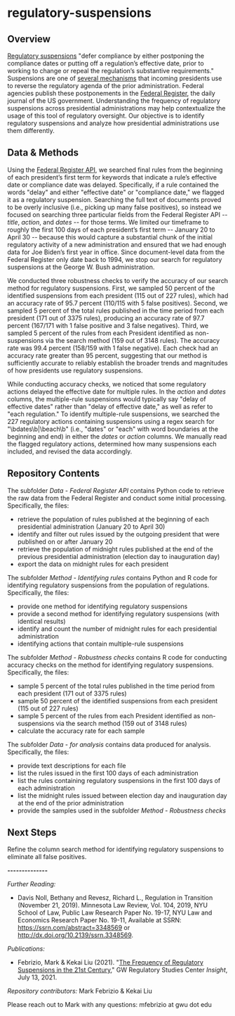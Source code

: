 # regulatory-suspensions

## Overview

[Regulatory suspensions](https://www.theregreview.org/2020/03/16/davis-noll-revesz-regulatory-rollbacks-changed-nature-presidential-power/) "defer compliance by either postponing the compliance dates or putting off a regulation’s effective date, prior to working to change or repeal the regulation’s substantive requirements." Suspensions are one of [several mechanisms](https://regulatorystudies.columbian.gwu.edu/biden-using-multiple-mechanisms-reverse-trumps-regulatory-agenda) that incoming presidents use to reverse the regulatory agenda of the prior administration. Federal agencies publish these postponements in the [Federal Register](https://www.federalregister.gov/), the daily journal of the US government. Understanding the frequency of regulatory suspensions across presidential administrations may help contextualize the usage of this tool of regulatory oversight. Our objective is to identify regulatory suspensions and analyze how presidential administrations use them differently.

## Data & Methods

Using the [Federal Register API](https://www.federalregister.gov/developers/documentation/api/v1), we searched final rules from the beginning of each president’s first term for keywords that indicate a rule’s effective date or compliance date was delayed. Specifically, if a rule contained the words "delay" and either "effective date" or "compliance date," we flagged it as a regulatory suspension. Searching the full text of documents proved to be overly inclusive (i.e., picking up many false positives), so instead we focused on searching three particular fields from the Federal Register API -- *title*, *action*, and *dates* -- for those terms. We limited our timeframe to roughly the first 100 days of each president’s first term -- January 20 to April 30 -- because this would capture a substantial chunk of the initial regulatory activity of a new administration and ensured that we had enough data for Joe Biden’s first year in office. Since document-level data from the Federal Register only date back to 1994, we stop our search for regulatory suspensions at the George W. Bush administration.

We conducted three robustness checks to verify the accuracy of our search method for regulatory suspensions. First, we sampled 50 percent of the identified suspensions from each president (115 out of 227 rules), which had an accuracy rate of 95.7 percent (110/115 with 5 false positives). Second, we sampled 5 percent of the total rules published in the time period from each president (171 out of 3375 rules), producing an accuracy rate of 97.7 percent (167/171 with 1 false positive and 3 false negatives). Third, we sampled 5 percent of the rules from each President identified as non-suspensions via the search method (159 out of 3148 rules). The accuracy rate was 99.4 percent (158/159 with 1 false negative). Each check had an accuracy rate greater than 95 percent, suggesting that our method is sufficiently accurate to reliably establish the broader trends and magnitudes of how presidents use regulatory suspensions.

While conducting accuracy checks, we noticed that some regulatory actions delayed the effective date for multiple rules. In the *action* and *dates* columns, the multiple-rule suspensions would typically say "delay of effective dates" rather than "delay of effective date," as well as refer to "each regulation." To identify multiple-rule suspensions, we searched the 227 regulatory actions containing suspensions using a regex search for "\bdates\b|\beach\b" (i.e., "dates" or "each" with word boundaries at the beginning and end) in either the *dates* or *action* columns. We manually read the flagged regulatory actions, determined how many suspensions each included, and revised the data accordingly.

## Repository Contents

The subfolder *Data - Federal Register API* contains Python code to retrieve the raw data from the Federal Register and conduct some initial processing. Specifically, the files: 
- retrieve the population of rules published at the beginning of each presidential administration (January 20 to April 30)
- identify and filter out rules issued by the outgoing president that were published on or after January 20
- retrieve the population of midnight rules published at the end of the previous presidential administration (election day to inauguration day)
- export the data on midnight rules for each president

The subfolder *Method - Identifying rules* contains Python and R code for identifying regulatory suspensions from the population of regulations. Specifically, the files:
- provide one method for identifying regulatory suspensions
- provide a second method for identifying regulatory suspensions (with identical results)
- identify and count the number of midnight rules for each presidential administration
- identifying actions that contain multiple-rule suspensions

The subfolder *Method - Robustness checks* contains R code for conducting accuracy checks on the method for identifying regulatory suspensions. Specifically, the files:
- sample 5 percent of the total rules published in the time period from each president (171 out of 3375 rules) 
- sample 50 percent of the identified suspensions from each president (115 out of 227 rules)
- sample 5 percent of the rules from each President identified as non-suspensions via the search method (159 out of 3148 rules)
- calculate the accuracy rate for each sample

The subfolder *Data - for analysis* contains data produced for analysis. Specifically, the files:
- provide text descriptions for each file
- list the rules issued in the first 100 days of each administration
- list the rules containing regulatory suspensions in the first 100 days of each administration
- list the midnight rules issued between election day and inauguration day at the end of the prior administration
- provide the samples used in the subfolder *Method - Robustness checks*

## Next Steps

Refine the column search method for identifying regulatory suspensions to eliminate all false positives.


**--------------**

*Further Reading:*
- Davis Noll, Bethany and Revesz, Richard L., Regulation in Transition (November 21, 2019). Minnesota Law Review, Vol. 104, 2019, NYU School of Law, Public Law Research Paper No. 19-17, NYU Law and Economics Research Paper No. 19-11, Available at SSRN: https://ssrn.com/abstract=3348569 or http://dx.doi.org/10.2139/ssrn.3348569.

*Publications:*
- Febrizio, Mark & Kekai Liu (2021). "[The Frequency of Regulatory Suspensions in the 21st Century](https://regulatorystudies.columbian.gwu.edu/frequency-regulatory-suspensions-21st-century)," GW Regulatory Studies Center *Insight*, July 13, 2021.

*Repository contributors:* Mark Febrizio & Kekai Liu

Please reach out to Mark with any questions: mfebrizio at gwu dot edu
